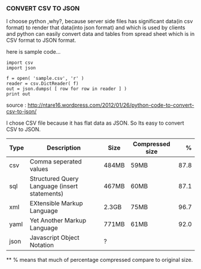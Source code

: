 ### CONVERT CSV TO JSON

I choose python ,why?, because server side files has significant data(in csv format) to render that data(into json format) and which is used by clients and python can easily convert data and tables from spread sheet which is in CSV format to JSON format.

here is sample code...
```
import csv
import json

f = open( 'sample.csv', 'r' )
reader = csv.DictReader( f)
out = json.dumps( [ row for row in reader ] )
print out
```
source : http://ntare16.wordpress.com/2012/01/26/python-code-to-convert-csv-to-json/

I chose CSV file because it has flat data as JSON. So Its easy to convert CSV to JSON.

| Type | Description                                  | Size    |Compressed size|   %   |
|------|----------------------------------------------|---------|---------------|------:|
| csv  |Comma seperated values                        | 484MB   |     59MB      | 87.8  |
| sql  |Structured Query Language (insert statements) | 467MB   |     60MB      | 87.1  |
| xml  |EXtensible Markup Language                    | 2.3GB   |     75MB      | 96.7  |
| yaml |Yet Another Markup Language                   | 771MB   |     61MB      | 92.0  |
| json |Javascript Object Notation                    | ?       |               |       |

** % means that much of percentage compressed compare to original size.
